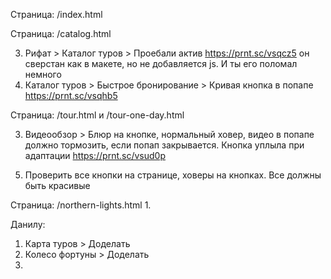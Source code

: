 Страница: /index.html
<!-- 1. Рифат > Шапка > Расстояние не по макету https://prnt.sc/vsppbz -->
<!-- 2. Рифат > Шапка > Слайдеры по кнопкам работают криво, нет стрелок, фон недостаточно темный -->
<!-- 3. Рифат > Шапка > Не по макету https://prnt.sc/vspbl3 -->
<!-- 4. Рифат > Шапка > Уменьшить ширину https://prnt.sc/vspc2z -->
<!-- 5. Рифат > Моб. меню > Разворачитвается не на всю ширину https://prnt.sc/vsq140 и есть баг https://prnt.sc/vsq1gu -->
<!-- 6. Переверстать кнопку https://prnt.sc/vspcsr на кнопку в макете (с цветной тенью) https://prnt.sc/vspe60 и сделать ховер (такая кнопка уже есть сверстанная, уточните). Все подобные кнопки на странице удалить и вставить новую кнопку с ховером -->
<!-- 7. Слайдеры > Сделать ховеры на кнопки -->
<!-- 8. Выровнять по центру https://prnt.sc/vsphwi и заменить кнопки на новые. Сделать человеческую адаптацию https://prnt.sc/vspslc https://prnt.sc/vspt0k (уменьшить расстояние до текста, уменьшить картинку, сделать выравнивание картинки по высоте) -->
<!-- 9. Отзывы > Прижать к правой части, добавить ховеры на вк https://prnt.sc/vspj5t -->
<!-- 10. Рифат > Видео > Сделать как по макету, с затемнением, блюром на кнопке и добавить ховер. Видео при закрытии попапа должно закрываться -->
<!-- 11. Акции > Исправить ховеры (дергается затемнение) и это ссылки, а не дивы -->
<!-- 12. Ответы > При разворачивании вопроса дергается картинка https://prnt.sc/vsplxy -->
<!-- 13. Карта туров > Сделать новую кнопку в каждом туре -->

<!-- 14. Мы в instagram > В макете кнопка с цветной тенью, она уже есть готовая. Нужно вставить её и заменить контент -->
<!-- 15. Влад > Слайдеры > Слайдеры должны все работать как нужно (листаться по столько, сколько есть в зоне видимости, не должны появляться все слайды сразу из-за чего страница прыгает. Примени опыт с Ученика) -->
<!-- 16. Футер > Прижать соц.сети к левой части https://prnt.sc/vsqjyo -->

Страница: /catalog.html
<!-- 1. Шапка не как по макету, не такая кнопка, расстояния и нет затенения на фоновой картинке (проще заменить картинку на темную) https://prnt.sc/vsqb9q -->
<!-- 2. Самые популярные направления > В макете больше слайдов (Аккуратно, ибо там 2 похожих блока, в одном 5 слайдов, в другом 4) -->
3. Рифат > Каталог туров > Проебали актив https://prnt.sc/vsqcz5 он сверстан как в макете, но не добавляется js. И ты его поломал немного
4. Каталог туров > Быстрое бронирование > Кривая кнопка в попапе https://prnt.sc/vsqhb5

Страница: /tour.html и /tour-one-day.html
<!-- 1. Шапка не как по макету
2. Кнопка не как по макету https://prnt.sc/vsuacu -->
3. Видеообзор > Блюр на кнопке, нормальный ховер, видео в попапе должно тормозить, если попап закрывается. Кнопка уплыла при адаптации https://prnt.sc/vsud0p
<!-- 4. Влад > Транспорт > Скроллится бесконечно в пустоту https://prnt.sc/vsudp9 -->
5. Проверить все кнопки на странице, ховеры на кнопках. Все должны быть красивые

Страница: /northern-lights.html
1. 

Данилу:

1. Карта туров > Доделать
2. Колесо фортуны > Доделать
3.
